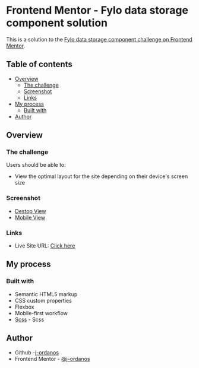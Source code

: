 # Frontend Mentor - Fylo data storage component solution

This is a solution to the [Fylo data storage component challenge on Frontend Mentor](https://www.frontendmentor.io/challenges/fylo-data-storage-component-1dZPRbV5n).  

## Table of contents

- [Overview](#overview)
  - [The challenge](#the-challenge)
  - [Screenshot](#screenshot)
  - [Links](#links)
- [My process](#my-process)
  - [Built with](#built-with)
- [Author](#author)

## Overview

### The challenge

Users should be able to:

- View the optimal layout for the site depending on their device's screen size

### Screenshot

- [Destop View](/assets/desctopView.png)
- [Mobile View](/assets/mobileView.png)

### Links

- Live Site URL: [Click here]([https://your-live-site-url.com](https://frontend-junior-challenge.vercel.app/))

## My process

### Built with

- Semantic HTML5 markup
- CSS custom properties
- Flexbox
- Mobile-first workflow
- [Scss](https://sass-lang.com/) - Scss


## Author
- Github -[j-ordanos](https://github.com/j-ordanos)
- Frontend Mentor - [@j-ordanos](https://www.frontendmentor.io/profile/j-ordanos)




